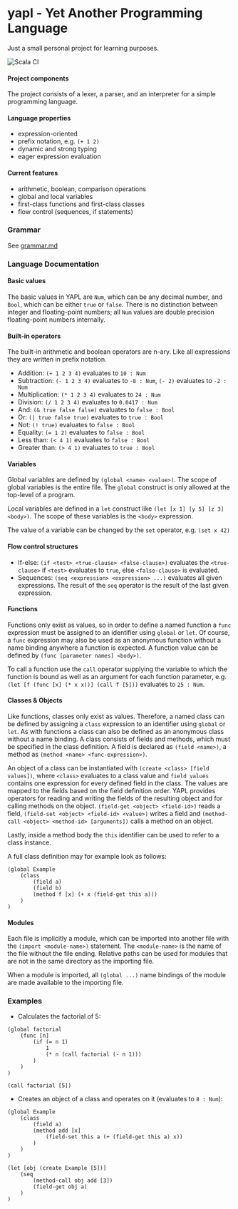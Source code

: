 # yapl - Yet Another Programming Language 
Just a small personal project for learning purposes.

![Scala CI](https://github.com/NiklasReiche/yapl/workflows/Scala%20CI/badge.svg?branch=master)

#### Project components
The project consists of a lexer, a parser, and an interpreter for a simple programming language.

#### Language properties
- expression-oriented
- prefix notation, e.g. `(+ 1 2)`
- dynamic and strong typing
- eager expression evaluation

#### Current features
- arithmetic, boolean, comparison operations
- global and local variables
- first-class functions and first-class classes
- flow control (sequences, if statements)

### Grammar
See [grammar.md](grammar.md)

### Language Documentation
#### Basic values
The basic values in YAPL are `Num`, which can be any decimal number, and `Bool`, which can be either `true` or `false`.
There is no distinction between integer and floating-point numbers; all `Num` values are double precision floating-point
numbers internally.

#### Built-in operators
The built-in arithmetic and boolean operators are n-ary. Like all expressions they are written in prefix notation.
- Addition: `(+ 1 2 3 4)` evaluates to `10 : Num`
- Subtraction: `(- 1 2 3 4)` evaluates to `-8 : Num`, `(- 2)` evaluates to `-2 : Num`
- Multiplication: `(* 1 2 3 4)` evaluates to `24 : Num`
- Division: `(/ 1 2 3 4)` evaluates to `0.0417 : Num`
- And: `(& true false false)` evaluates to `false : Bool`
- Or: `(| true false true)` evaluates to `true : Bool`
- Not: `(! true)` evaluates to `false : Bool`
- Equality: `(= 1 2)` evaluates to `false : Bool`
- Less than: `(< 4 1)` evaluates to `false : Bool`
- Greater than: `(> 4 1)` evaluates to `true : Bool`

#### Variables
Global variables are defined by `(global <name> <value>)`. The scope of global variables is the entire file. The `global`
construct is only allowed at the top-level of a program.

Local variables are defined in a `let` construct like `(let [x 1] [y 5] [z 3] <body>)`. The scope of these variables
is the `<body>` expression.

The value of a variable can be changed by the `set` operator, e.g. `(set x 42)`

#### Flow control structures
- If-else: `(if <test> <true-clause> <false-clause>)` evaluates the `<true-clause>` if `<test>` evaluates to `true`, else
`<false-clause>` is evaluated.
- Sequences: `(seq <expression> <expression> ...)` evaluates all given expressions. The result of the `seq` operator is
the result of the last given expression.

#### Functions
Functions only exist as values, so in order to define a named function a `func` expression must be assigned to an
identifier using `global` or `let`. Of course, a `func` expression may also be used as an anonymous function without a 
name binding anywhere a function is expected. A function value can be defined by `(func [parameter names] <body>)`.

To call a function use the `call` operator supplying the variable to which the function is bound as well as an argument
for each function parameter, e.g. `(let [f (func [x] (* x x))] (call f [5]))` evaluates to `25 : Num`.

#### Classes & Objects
Like functions, classes only exist as values. Therefore, a named class can be defined by assigning a `class` expression to an
identifier using `global` or `let`. As with functions a class can also be defined as an anonymous class without a name binding. 
A class consists of fields and methods, which must be specified in the class definition. 
A field is declared as `(field <name>)`, a method as `(method <name> <func-expression>)`.

An object of a class can be instantiated with `(create <class> [field values])`, where `<class>` evaluates to a class value and 
`field values` contains one expression for every defined field in the class. The values are mapped to the fields based
on the field definition order. YAPL provides operators for reading and writing the fields of the resulting object and
for calling methods on the object. `(field-get <object> <field-id>)` reads a field, `(field-set <object> <field-id> <value>)`
writes a field and `(method-call <object> <method-id> [arguments])` calls a method on an object.

Lastly, inside a method body the `this` identifier can be used to refer to a class instance.

A full class definition may for example look as follows:
```
(global Example
    (class
        (field a)
        (field b)
        (method f [x] (+ x (field-get this a)))
    )
)
```

#### Modules
Each file is implicitly a module, which can be imported into another file with the `(import <module-name>)` statement.
The `<module-name>` is the name of the file without the file ending. Relative paths can be used for modules that are not
in the same directory as the importing file.

When a module is imported, all `(global ...)` name bindings of the module are made available to the importing file.

### Examples
- Calculates the factorial of 5:
```
(global factorial 
    (func [n]
        (if (= n 1)
            1
            (* n (call factorial (- n 1)))
        )
    )
)

(call factorial [5])
```

- Creates an object of a class and operates on it (evaluates to `8 : Num`):
```
(global Example
    (class
        (field a)
        (method add [x]
            (field-set this a (+ (field-get this a) x))
        )
    )
)

(let [obj (create Example [5])]
    (seq
        (method-call obj add [3])
        (field-get obj a)
    )
)
```
